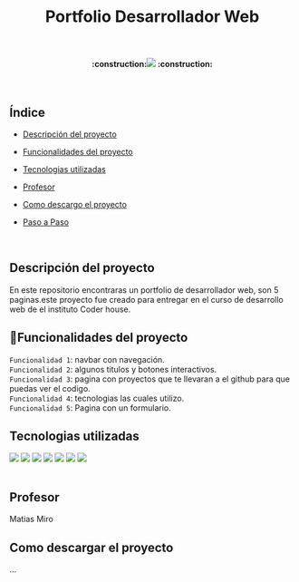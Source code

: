 
<h1 align="center"> Portfolio Desarrollador Web </h1>
<br>
        
<h4 align="center">
   :construction:<img src="https://img.shields.io/badge/STATUS-EN%20DESAROLLO-green"> :construction:
</h4>
   
<br>

## Índice

* [Descripción del proyecto](#descripción-del-proyecto)

* [Funcionalidades del proyecto](#Funcionalidades-del-proyecto)

* [Tecnologias utilizadas](#Funcionalidades-del-proyecto)

* [Profesor](#Profesor)

* [Como descargo el proyecto](#Como-descargo-el-proyecto)

* [Paso a Paso](#Paso-a-Paso)
<br>

 ## Descripción del proyecto
 
En este repositorio encontraras un portfolio de desarrollador web, son 5 paginas.este proyecto fue creado para entregar en el curso de desarrollo web de el instituto Coder house.
<br>

## :hammer:Funcionalidades del proyecto

 `Funcionalidad 1`: navbar con navegación.
  <br>
  `Funcionalidad 2`: algunos titulos y botones interactivos.
  <br>
  `Funcionalidad 3`: pagina con proyectos que te llevaran a el github para que puedas ver el codigo.
  <br>
  `Funcionalidad 4`: tecnologias las cuales utilizo.
  <br>
  `Funcionalidad 5`: Pagina con un formulario.
  <br>
## Tecnologias utilizadas
 <div>
 <img src="https://img.shields.io/badge/NPM-%23000000.svg?style=for-the-badge&logo=npm&logoColor=white" />
 <img src="https://img.shields.io/badge/node.js-6DA55F?style=for-the-badge&logo=node.js&logoColor=white" />
 <img src="https://img.shields.io/badge/SASS-hotpink.svg?style=for-the-badge&logo=SASS&logoColor=white" />
 <img src="https://img.shields.io/badge/bootstrap-%23563D7C.svg?style=for-the-badge&logo=bootstrap&logoColor=white" />
 <img src="https://img.shields.io/badge/Visual%20Studio%20Code-0078d7.svg?style=for-the-badge&logo=visual-studio-code&logoColor=white" />
 <img src="https://img.shields.io/badge/CSS3-1572B6?style=for-the-badge&logo=css3&logoColor=white" />
 <img src="https://img.shields.io/badge/html5-%23E34F26.svg?style=for-the-badge&logo=html5&logoColor=white" />
</div>
<br>
  
## Profesor

 Matias Miro
 
 ## Como descargar el proyecto
 ...
<br>


